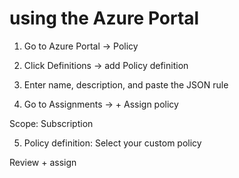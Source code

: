 # using the Azure Portal 

1. Go to Azure Portal → Policy

2. Click Definitions → add Policy definition

3. Enter name, description, and paste the JSON rule
   

4. Go to Assignments → + Assign policy


Scope: Subscription

5. Policy definition: Select your custom policy
   

Review + assign
